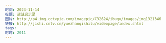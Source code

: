 ```yaml
---
时间: 2023-11-14
标题: 越战启示录
图片: http://p4.img.cctvpic.com/imagepic/C32624/ibugu/images/img1321346166190771.jpg
链接: http://jishi.cntv.cn/yuezhanqishilu/videopage/index.shtml
tags: 
时时: 2011
---
```




